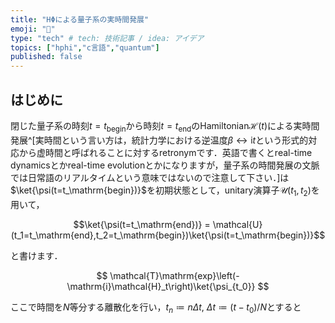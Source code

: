 ```yaml
---
title: "HΦによる量子系の実時間発展"
emoji: "🦀"
type: "tech" # tech: 技術記事 / idea: アイデア
topics: ["hphi","c言語","quantum"]
published: false
---
```


## はじめに
閉じた量子系の時刻$t=t_\mathrm{begin}$から時刻$t=t_\mathrm{end}$のHamiltonian$\mathcal{H}(t)$による実時間発展^[実時間という言い方は，統計力学における逆温度$\beta\leftrightarrow\mathrm{i}t$という形式的対応から虚時間と呼ばれることに対するretronymです．英語で書くとreal-time dynamicsとかreal-time evolutionとかになりますが，量子系の時間発展の文脈では日常語のリアルタイムという意味ではないので注意して下さい．]は$\ket{\psi(t=t_\mathrm{begin})}$を初期状態として，unitary演算子$\mathcal{U}(t_1,t_2)$を用いて，

$$\ket{\psi(t=t_\mathrm{end})} = \mathcal{U}(t_1=t_\mathrm{end},t_2=t_\mathrm{begin})\ket{\psi(t=t_\mathrm{begin})}$$

と書けます．

$$
\mathcal{T}\mathrm{exp}\left(-\mathrm{i}\mathcal{H}_t\right)\ket{\psi_{t_0}}
$$

ここで時間を$N$等分する離散化を行い，$t_n\coloneqq n\Delta t$, $\Delta t \coloneqq (t-t_0)/N$とすると